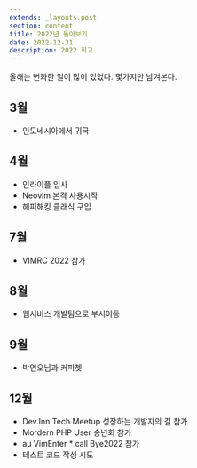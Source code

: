 ```yaml
---
extends: _layouts.post
section: content
title: 2022년 돌아보기
date: 2022-12-31
description: 2022 회고
---
```

올해는 변화한 일이 많이 있었다.
몇가지만 남겨본다.

## 3월 
* 인도네시아에서 귀국

## 4월
* 인라이플 입사
* Neovim 본격 사용시작
* 해피해킹 클래식 구입

## 7월 
* VIMRC 2022 참가

## 8월 
* 웹서비스 개발팀으로 부서이동

## 9월 
* 박연오님과 커피쳇

## 12월 
* Dev.Inn Tech Meetup 성장하는 개발자의 길 참가
* Mordern PHP User 송년회 참가
* au VimEnter * call Bye2022 참가
* 테스트 코드 작성 시도





